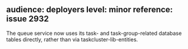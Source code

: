 audience: deployers
level: minor
reference: issue 2932
---
The queue service now uses its task- and task-group-related database tables directly, rather than via taskcluster-lib-entities.
